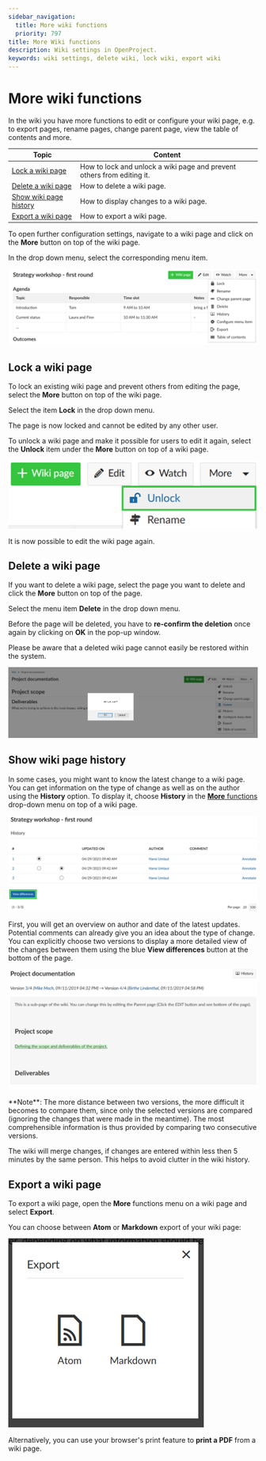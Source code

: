 ```yaml
---
sidebar_navigation:
  title: More wiki functions
  priority: 797
title: More Wiki functions
description: Wiki settings in OpenProject.
keywords: wiki settings, delete wiki, lock wiki, export wiki
---
```


# More wiki functions

In the wiki you have more functions to edit or configure your wiki page, e.g. to export pages, rename pages, change parent page, view the table of contents and more.

| Topic                                             | Content                                                      |
| ------------------------------------------------- | ------------------------------------------------------------ |
| [Lock a wiki page](#lock-a-wiki-page)             | How to lock and unlock a wiki page and prevent others from editing it. |
| [Delete a wiki page](#delete-a-wiki-page)         | How to delete a wiki page.                                   |
| [Show wiki page history](#show-wiki-page-history) | How to display changes to a wiki page.                       |
| [Export a wiki page](#export-a-wiki-page)         | How to export a wiki page.                                   |


To open further configuration settings, navigate to a wiki page and click on the **More** button on top of the wiki page.

In the drop down menu, select the corresponding menu item.

![more-wiki-functions](image-20210429094259782.png)



## Lock a wiki page

To lock an existing wiki page and prevent others from editing the page, select the **More** button on top of the wiki page.

Select the item **Lock** in the drop down menu.

The page is now locked and cannot be edited by any other user. 

To unlock a wiki page and make it possible for users to edit it again, select the **Unlock** item under the **More** button on top of a wiki page.

![unlock-wiki-page](image-20210429101715608.png)



It is now possible to edit the wiki page again.

## Delete a wiki page

If you want to delete a wiki page, select the page you want to delete and click the **More** button on top of the page.

Select the menu item **Delete** in the drop down menu.

Before the page will be deleted, you have to **re-confirm the deletion** once again by clicking on **OK** in the pop-up window.

Please be aware that a deleted wiki page cannot easily be restored within the system.

![delete-wiki-page](image-20201217112756158.png)

## Show wiki page history

In some cases, you might want to know the latest change to a wiki page.  You can get information on the type of change as well as on the author using the **History** option. To display it, choose **History** in the [**More** functions](#more-wiki-functions) drop-down menu on top of a wiki page.

![wiki-history](image-20210429102421851.png)

First, you will get an overview on author and date of the latest updates. Potential comments can already give you an idea about the type of change. You can explicitly choose two versions to display a more detailed view of the changes between them using the blue **View differences** button at the bottom of the page.

![view-differences-wiki](1568213985327.png)

<div class="alert alert-info" role="alert">
**Note**: The more distance between two versions, the more difficult it becomes to compare them, since only the selected versions are compared (ignoring the changes that were made in the meantime). The most comprehensible information is thus provided by comparing two consecutive versions.

The wiki will merge changes, if changes are entered within less then 5 minutes by the same person. This helps to avoid clutter in the wiki history. 
</div>

## Export a wiki page

To export a wiki page, open the **More** functions menu on a wiki page and select **Export**.

You can choose between **Atom** or **Markdown** export of your wiki page:

![wiki-export-options](1568277748319.png)

Alternatively, you can use your browser's print feature to **print a PDF** from a wiki page.